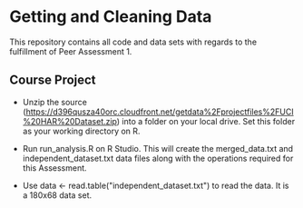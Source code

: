Getting and Cleaning Data
=========================

This repository contains all code and data sets with regards to the fulfillment of Peer Assessment 1.

## Course Project

* Unzip the source (https://d396qusza40orc.cloudfront.net/getdata%2Fprojectfiles%2FUCI%20HAR%20Dataset.zip) into a folder on your local drive. Set this folder as your working directory on R.

* Run run_analysis.R on R Studio. This will create the merged_data.txt and independent_dataset.txt data files along with the operations required for this Assessment.

* Use data <- read.table("independent_dataset.txt") to read the data. It is a 180x68 data set.
